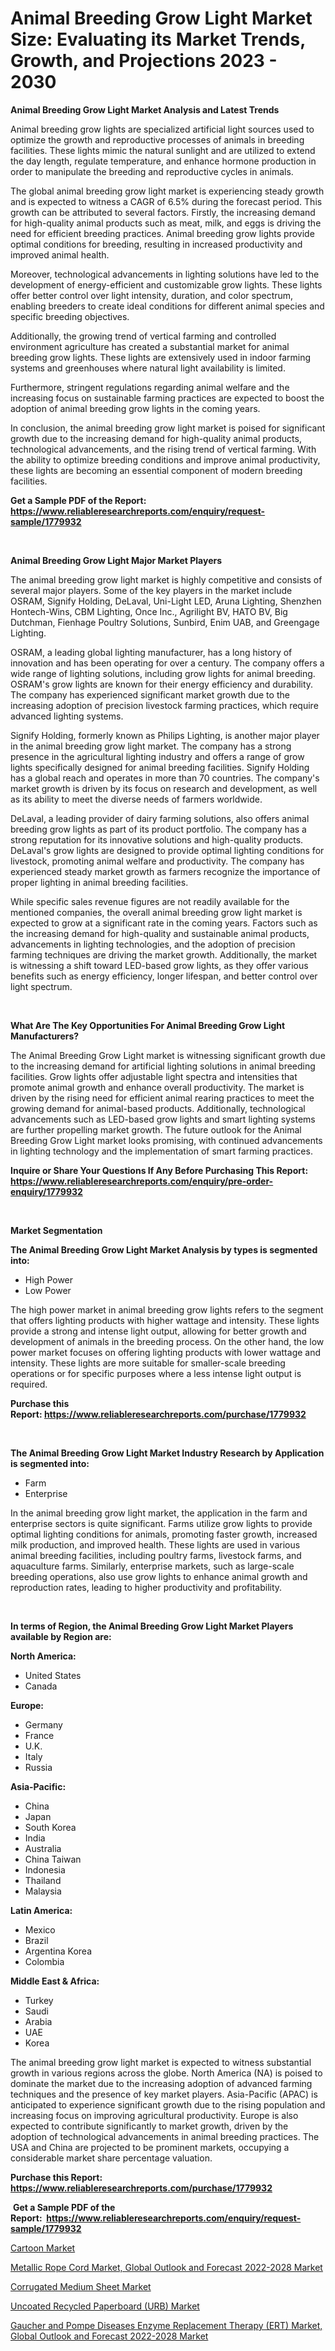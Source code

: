 <p><h1>Animal Breeding Grow Light Market Size: Evaluating its Market Trends, Growth, and Projections 2023 - 2030</h1></p><p><strong>Animal Breeding Grow Light Market Analysis and Latest Trends</strong></p>
<p><p>Animal breeding grow lights are specialized artificial light sources used to optimize the growth and reproductive processes of animals in breeding facilities. These lights mimic the natural sunlight and are utilized to extend the day length, regulate temperature, and enhance hormone production in order to manipulate the breeding and reproductive cycles in animals.</p><p>The global animal breeding grow light market is experiencing steady growth and is expected to witness a CAGR of 6.5% during the forecast period. This growth can be attributed to several factors. Firstly, the increasing demand for high-quality animal products such as meat, milk, and eggs is driving the need for efficient breeding practices. Animal breeding grow lights provide optimal conditions for breeding, resulting in increased productivity and improved animal health.</p><p>Moreover, technological advancements in lighting solutions have led to the development of energy-efficient and customizable grow lights. These lights offer better control over light intensity, duration, and color spectrum, enabling breeders to create ideal conditions for different animal species and specific breeding objectives.</p><p>Additionally, the growing trend of vertical farming and controlled environment agriculture has created a substantial market for animal breeding grow lights. These lights are extensively used in indoor farming systems and greenhouses where natural light availability is limited.</p><p>Furthermore, stringent regulations regarding animal welfare and the increasing focus on sustainable farming practices are expected to boost the adoption of animal breeding grow lights in the coming years.</p><p>In conclusion, the animal breeding grow light market is poised for significant growth due to the increasing demand for high-quality animal products, technological advancements, and the rising trend of vertical farming. With the ability to optimize breeding conditions and improve animal productivity, these lights are becoming an essential component of modern breeding facilities.</p></p>
<p><strong>Get a Sample PDF of the Report:&nbsp; <a href="https://www.reliableresearchreports.com/enquiry/request-sample/1779932">https://www.reliableresearchreports.com/enquiry/request-sample/1779932</a></strong></p>
<p>&nbsp;</p>
<p><strong>Animal Breeding Grow Light Major Market Players</strong></p>
<p><p>The animal breeding grow light market is highly competitive and consists of several major players. Some of the key players in the market include OSRAM, Signify Holding, DeLaval, Uni-Light LED, Aruna Lighting, Shenzhen Hontech-Wins, CBM Lighting, Once Inc., Agrilight BV, HATO BV, Big Dutchman, Fienhage Poultry Solutions, Sunbird, Enim UAB, and Greengage Lighting.</p><p>OSRAM, a leading global lighting manufacturer, has a long history of innovation and has been operating for over a century. The company offers a wide range of lighting solutions, including grow lights for animal breeding. OSRAM's grow lights are known for their energy efficiency and durability. The company has experienced significant market growth due to the increasing adoption of precision livestock farming practices, which require advanced lighting systems.</p><p>Signify Holding, formerly known as Philips Lighting, is another major player in the animal breeding grow light market. The company has a strong presence in the agricultural lighting industry and offers a range of grow lights specifically designed for animal breeding facilities. Signify Holding has a global reach and operates in more than 70 countries. The company's market growth is driven by its focus on research and development, as well as its ability to meet the diverse needs of farmers worldwide.</p><p>DeLaval, a leading provider of dairy farming solutions, also offers animal breeding grow lights as part of its product portfolio. The company has a strong reputation for its innovative solutions and high-quality products. DeLaval's grow lights are designed to provide optimal lighting conditions for livestock, promoting animal welfare and productivity. The company has experienced steady market growth as farmers recognize the importance of proper lighting in animal breeding facilities.</p><p>While specific sales revenue figures are not readily available for the mentioned companies, the overall animal breeding grow light market is expected to grow at a significant rate in the coming years. Factors such as the increasing demand for high-quality and sustainable animal products, advancements in lighting technologies, and the adoption of precision farming techniques are driving the market growth. Additionally, the market is witnessing a shift toward LED-based grow lights, as they offer various benefits such as energy efficiency, longer lifespan, and better control over light spectrum.</p></p>
<p>&nbsp;</p>
<p><strong>What Are The Key Opportunities For Animal Breeding Grow Light Manufacturers?</strong></p>
<p><p>The Animal Breeding Grow Light market is witnessing significant growth due to the increasing demand for artificial lighting solutions in animal breeding facilities. Grow lights offer adjustable light spectra and intensities that promote animal growth and enhance overall productivity. The market is driven by the rising need for efficient animal rearing practices to meet the growing demand for animal-based products. Additionally, technological advancements such as LED-based grow lights and smart lighting systems are further propelling market growth. The future outlook for the Animal Breeding Grow Light market looks promising, with continued advancements in lighting technology and the implementation of smart farming practices.</p></p>
<p><strong>Inquire or Share Your Questions If Any Before Purchasing This Report: <a href="https://www.reliableresearchreports.com/enquiry/pre-order-enquiry/1779932">https://www.reliableresearchreports.com/enquiry/pre-order-enquiry/1779932</a></strong></p>
<p>&nbsp;</p>
<p><strong>Market Segmentation</strong></p>
<p><strong>The Animal Breeding Grow Light Market Analysis by types is segmented into:</strong></p>
<p><ul><li>High Power</li><li>Low Power</li></ul></p>
<p><p>The high power market in animal breeding grow lights refers to the segment that offers lighting products with higher wattage and intensity. These lights provide a strong and intense light output, allowing for better growth and development of animals in the breeding process. On the other hand, the low power market focuses on offering lighting products with lower wattage and intensity. These lights are more suitable for smaller-scale breeding operations or for specific purposes where a less intense light output is required.</p></p>
<p><strong>Purchase this Report:&nbsp;<a href="https://www.reliableresearchreports.com/purchase/1779932">https://www.reliableresearchreports.com/purchase/1779932</a></strong></p>
<p>&nbsp;</p>
<p><strong>The Animal Breeding Grow Light Market Industry Research by Application is segmented into:</strong></p>
<p><ul><li>Farm</li><li>Enterprise</li></ul></p>
<p><p>In the animal breeding grow light market, the application in the farm and enterprise sectors is quite significant. Farms utilize grow lights to provide optimal lighting conditions for animals, promoting faster growth, increased milk production, and improved health. These lights are used in various animal breeding facilities, including poultry farms, livestock farms, and aquaculture farms. Similarly, enterprise markets, such as large-scale breeding operations, also use grow lights to enhance animal growth and reproduction rates, leading to higher productivity and profitability.</p></p>
<p>&nbsp;</p>
<p><strong>In terms of Region, the Animal Breeding Grow Light Market Players available by Region are:</strong></p>
<p>
    <p> <strong> North America: </strong>
        <ul>
            <li>United States</li>
            <li>Canada</li>
        </ul>
        </p> 
    <p> <strong> Europe: </strong>
        <ul>
            <li>Germany</li>
            <li>France</li>
            <li>U.K.</li>
            <li>Italy</li>
            <li>Russia</li>
        </ul>
        </p> 
    <p> <strong> Asia-Pacific: </strong>
        <ul>
            <li>China</li>
            <li>Japan</li>
            <li>South Korea</li>
            <li>India</li>
            <li>Australia</li>
            <li>China Taiwan</li>
            <li>Indonesia</li>
            <li>Thailand</li>
            <li>Malaysia</li>
        </ul>
        </p> 
    <p> <strong> Latin America: </strong>
        <ul>
            <li>Mexico</li>
            <li>Brazil</li>
            <li>Argentina Korea</li>
            <li>Colombia</li>
        </ul>
        </p> 
    <p> <strong> Middle East & Africa: </strong>
        <ul>
            <li>Turkey</li>
            <li>Saudi</li>
            <li>Arabia</li>
            <li>UAE</li>
            <li>Korea</li>
        </ul>
    </p>
    </p>
<p><p>The animal breeding grow light market is expected to witness substantial growth in various regions across the globe. North America (NA) is poised to dominate the market due to the increasing adoption of advanced farming techniques and the presence of key market players. Asia-Pacific (APAC) is anticipated to experience significant growth due to the rising population and increasing focus on improving agricultural productivity. Europe is also expected to contribute significantly to market growth, driven by the adoption of technological advancements in animal breeding practices. The USA and China are projected to be prominent markets, occupying a considerable market share percentage valuation.</p></p>
<p><strong>Purchase this Report: <a href="https://www.reliableresearchreports.com/purchase/1779932">https://www.reliableresearchreports.com/purchase/1779932</a></strong></p>
<p>&nbsp;<strong>Get a Sample PDF of the Report:&nbsp;&nbsp;<a href="https://www.reliableresearchreports.com/enquiry/request-sample/1779932">https://www.reliableresearchreports.com/enquiry/request-sample/1779932</a></strong></p>
<p><strong></strong></p>
<p><p><a href="https://www.linkedin.com/pulse/cartoon-market-share-amp-new-trends-analysis-report-type-application/">Cartoon Market</a></p><p><a href="https://medium.com/@lilliandach2023/metallic-rope-cord-market-global-outlook-and-forecast-2022-2028-market-trends-and-market-analysis-57af047989fb">Metallic Rope Cord Market, Global Outlook and Forecast 2022-2028 Market</a></p><p><a href="https://www.linkedin.com/pulse/corrugated-medium-sheet-market-research-report-unlocks-analysis/">Corrugated Medium Sheet Market</a></p><p><a href="https://www.linkedin.com/pulse/decoding-uncoated-recycled-paperboard-urb-market-deep/">Uncoated Recycled Paperboard (URB) Market</a></p><p><a href="https://medium.com/@magaliortiz1955/gaucher-and-pompe-diseases-enzyme-replacement-therapy-ert-market-global-outlook-and-forecast-bf6ddcd8ef07">Gaucher and Pompe Diseases Enzyme Replacement Therapy (ERT) Market, Global Outlook and Forecast 2022-2028 Market</a></p></p>